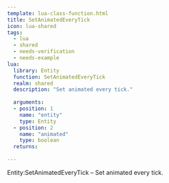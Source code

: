 ```yaml
---
template: lua-class-function.html
title: SetAnimatedEveryTick
icon: lua-shared
tags:
  - lua
  - shared
  - needs-verification
  - needs-example
lua:
  library: Entity
  function: SetAnimatedEveryTick
  realm: shared
  description: "Set animated every tick."
  
  arguments:
  - position: 1
    name: "entity"
    type: Entity
  - position: 2
    name: "animated"
    type: boolean
  returns:
    
---
```


<div class="lua__search__keywords">
Entity:SetAnimatedEveryTick &#x2013; Set animated every tick.
</div>
